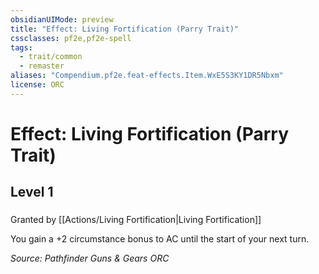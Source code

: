 ```yaml
---
obsidianUIMode: preview
title: "Effect: Living Fortification (Parry Trait)"
cssclasses: pf2e,pf2e-spell
tags:
  - trait/common
  - remaster
aliases: "Compendium.pf2e.feat-effects.Item.WxE5S3KY1DR5Nbxm"
license: ORC
---
```

# Effect: Living Fortification (Parry Trait)
## Level 1
### 






Granted by [[Actions/Living Fortification|Living Fortification]]

You gain a +2 circumstance bonus to AC until the start of your next turn.

*Source: Pathfinder Guns & Gears*
*ORC*